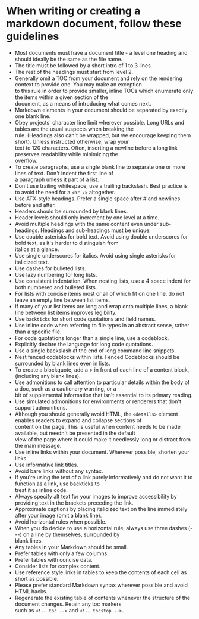 # When writing or creating a markdown document, follow these guidelines

- Most documents must have a document title - a level one heading and should ideally be the same as the file name.
- The title must be followed by a short intro of 1 to 3 lines.
- The rest of the headings must start from level 2.
- Generally omit a TOC from your document and rely on the rendering context to provide one. You may make an exception\
  to this rule in order to provide smaller, inline TOCs which enumerate only the items within a given section of the\
  document, as a means of introducing what comes next.
- Markdown elements in your document should be separated by exactly one blank line.
- Obey projects' character line limit wherever possible. Long URLs and tables are the usual suspects when breaking the\
  rule. (Headings also can't be wrapped, but we encourage keeping them short). Unless instructed otherwise, wrap your\
  text to 120 characters. Often, inserting a newline before a long link preserves readability while minimizing the\
  overflow.
- To create paragraphs, use a single blank line to separate one or more lines of text. Don't indent the first line of\
  a paragraph unless it part of a list.
- Don't use trailing whitespace, use a trailing backslash. Best practice is to avoid the need for a `<br />` altogether.
- Use ATX-style headings. Prefer a single space after # and newlines before and after.
- Headers should be surrounded by blank lines.
- Header levels should only increment by one level at a time.
- Avoid multiple headings with the same content even under sub-headings. Headings and sub-headings must be unique.
- Use double asterisks for bold text. Avoid using double underscores for bold text, as it's harder to distinguish from\
  italics at a glance.
- Use single underscores for italics. Avoid using single asterisks for italicized text.
- Use dashes for bulleted lists.
- Use lazy numbering for long lists.
- Use consistent indentation. When nesting lists, use a 4 space indent for both numbered and bulleted lists.
- For lists with concise items most or all of which fit on one line, do not leave an empty line between list items.
- If many of your list items are long and wrap onto multiple lines, a blank line between list items improves legibility.
- Use `backticks` for short code quotations and field names.
- Use inline code when referring to file types in an abstract sense, rather than a specific file.
- For code quotations longer than a single line, use a codeblock.
- Explicitly declare the language for long code quotations.
- Use a single backslash at the end of long command line snippets.
- Nest fenced codeblocks within lists. Fenced Codeblocks should be surrounded by blank lines even in lists.
- To create a blockquote, add a > in front of each line of a content block, (including any blank lines).
- Use admonitions to call attention to particular details within the body of a doc, such as a cautionary warning, or a\
  bit of supplemental information that isn't essential to its primary reading.
- Use simulated admonitions for environments or renderers that don't support admonitions.
- Although you should generally avoid HTML, the `<details>` element enables readers to expand and collapse sections of\
  content on the page. This is useful when content needs to be made available, but needn't be presented in the default\
  view of the page where it could make it needlessly long or distract from the main message.
- Use inline links within your document. Wherever possible, shorten your links.
- Use informative link titles.
- Avoid bare links without any syntax.
- If you're using the text of a link purely informatively and do not want it to function as a link, use backticks to\
  treat it as inline code.
- Always specify alt text for your images to improve accessibility by providing text in the brackets preceding the link.
- Approximate captions by placing italicized text on the line immediately after your image (omit a blank line).
- Avoid horizontal rules when possible.
- When you do decide to use a horizontal rule, always use three dashes (---) on a line by themselves, surrounded by\
  blank lines.
- Any tables in your Markdown should be small.
- Prefer tables with only a few columns.
- Prefer tables with concise data.
- Consider lists for complex content.
- Use reference style links in tables to keep the contents of each cell as short as possible.
- Please prefer standard Markdown syntax wherever possible and avoid HTML hacks.
- Regenerate the existing table of contents whenever the structure of the document changes. Retain any toc markers\
  such as `<!-- toc -->` and `<!-- tocstop -->`.
